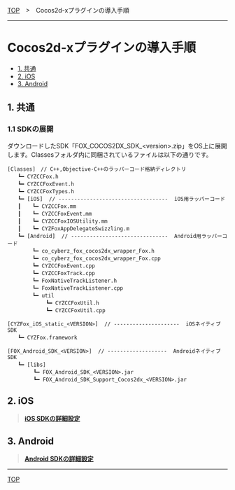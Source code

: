 [TOP](../../README.md)　>　Cocos2d-xプラグインの導入手順

---

# Cocos2d-xプラグインの導入手順

* [1. 共通](#common)
* [2. iOS](./README.md#ios)
* [3. Android](./README.md#android)


<div id="common"></div>

## 1. 共通

### 1.1 SDKの展開

ダウンロードしたSDK「FOX_COCOS2DX_SDK_&lt;version&gt;.zip」をOS上に展開します。Classesフォルダ内に同梱されているファイルは以下の通りです。

```
[Classes]　// C++,Objective-C++のラッパーコード格納ディレクトリ
　　┗━ CYZCCFox.h
　　┗━ CYZCCFoxEvent.h
　　┗━ CYZCCFoxTypes.h
　　┗━ [iOS]  // -----------------------------------  iOS用ラッパーコード
　　┃　  ┗━ CYZCCFox.mm
　　┃　  ┗━ CYZCCFoxEvent.mm
　　┃　  ┗━ CYZCCFoxIOSUtility.mm
　　┃　  ┗━ CYZFoxAppDelegateSwizzling.m
　　┗━ [Android]  // -------------------------------  Android用ラッパーコード
　　 　  ┗━ co_cyberz_fox_cocos2dx_wrapper_Fox.h
　　 　  ┗━ co_cyberz_fox_cocos2dx_wrapper_Fox.cpp
　　 　  ┗━ CYZCCFoxEvent.cpp
　　 　  ┗━ CYZCCFoxTrack.cpp
　　 　  ┗━ FoxNativeTrackListener.h
　　 　  ┗━ FoxNativeTrackListener.cpp
　　 　  ┗━ util
　　 　 　　  ┗━ CYZCCFoxUtil.h
　　 　 　　  ┗━ CYZCCFoxUtil.cpp

[CYZFox_iOS_static_<VERSION>]  // ---------------------  iOSネイティブSDK
　　┗━ CYZFox.framework

[FOX_Android_SDK_<VERSION>]  // -------------------  AndroidネイティブSDK
　　┗━ [libs]
　　　　　┗━ FOX_Android_SDK_<VERSION>.jar
　　　　　┗━ FOX_Android_SDK_Support_Cocos2dx_<VERSION>.jar
```


<div id="ios"></div>

## 2. iOS

> **[iOS SDKの詳細設定](./ios/README.md)**

<div id="android"></div>

## 3. Android

> **[Android SDKの詳細設定](./android/README.md)**

---
[TOP](../../README.md)
